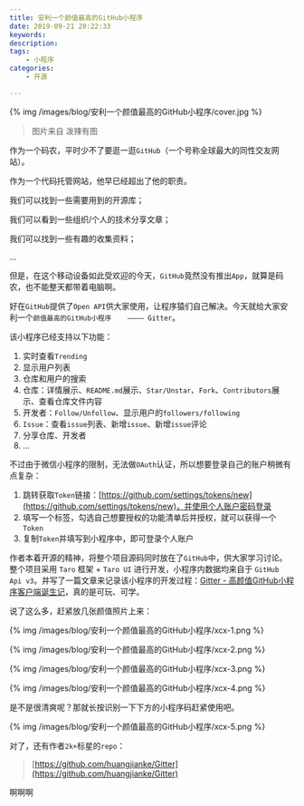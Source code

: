 ```yaml
---
title: 安利一个颜值最高的GitHub小程序
date: 2019-09-21 20:22:33
keywords:
description:
tags:
	- 小程序
categories:
	- 开源

---
```


{% img /images/blog/安利一个颜值最高的GitHub小程序/cover.jpg %}

> 图片来自 泼辣有图

<!--more-->

作为一个码农，平时少不了要逛一逛`GitHub`（一个号称全球最大的同性交友网站）。

作为一个代码托管网站，他早已经超出了他的职责。

我们可以找到一些需要用到的开源库；

我们可以看到一些组织/个人的技术分享文章；

我们可以找到一些有趣的收集资料；

...

但是，在这个移动设备如此受欢迎的今天，`GitHub`竟然没有推出`App`，就算是码农，也不能整天都带着电脑啊。

好在`GitHub`提供了`Open API`供大家使用，让程序猿们自己解决。今天就给大家安利一个`颜值最高的GitHub小程序	———— Gitter`。

该小程序已经支持以下功能：

1. 实时查看`Trending`
2. 显示用户列表
3. 仓库和用户的搜索
4. 仓库：详情展示、`README.md`展示、`Star/Unstar`、`Fork`、`Contributors`展示、查看仓库文件内容
5. 开发者：`Follow/Unfollow`、显示用户的`followers/following`
6. `Issue`：查看`issue`列表、新增`issue`、新增`issue`评论
7. 分享仓库、开发者
8. ...

不过由于微信小程序的限制，无法做`OAuth`认证，所以想要登录自己的账户稍微有点复杂：

1. 跳转获取`Token`链接：[https://github.com/settings/tokens/new](https://github.com/settings/tokens/new)，并使用个人账户密码登录
2. 填写一个标签，勾选自己想要授权的功能清单后并授权，就可以获得一个`Token`
3. 复制`Token`并填写到小程序中，即可登录个人账户

作者本着开源的精神，将整个项目源码同时放在了`GitHub`中，供大家学习讨论。整个项目采用 `Taro` 框架 + `Taro UI` 进行开发，小程序内数据均来自于 `GitHub Api v3`。并写了一篇文章来记录该小程序的开发过程：[Gitter - 高颜值GitHub小程序客户端诞生记](https://juejin.im/post/5c4c738ce51d4525211c129b)，真的是可玩、可学。

说了这么多，赶紧放几张颜值照片上来：

{% img /images/blog/安利一个颜值最高的GitHub小程序/xcx-1.png %}

{% img /images/blog/安利一个颜值最高的GitHub小程序/xcx-2.png %}

{% img /images/blog/安利一个颜值最高的GitHub小程序/xcx-3.png %}

{% img /images/blog/安利一个颜值最高的GitHub小程序/xcx-4.png %}

是不是很清爽呢？那就长按识别一下下方的小程序码赶紧使用吧。

{% img /images/blog/安利一个颜值最高的GitHub小程序/xcx-5.png %}

对了，还有作者`2k+`标星的`repo`：

> [https://github.com/huangjianke/Gitter](https://github.com/huangjianke/Gitter)


啊啊啊